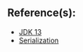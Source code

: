 ## Reference(s):
* [JDK 13](https://docs.oracle.com/en/java/javase/13/)
* [Serialization](https://docs.oracle.com/en/java/javase/13/docs/specs/serialization/index.html)
